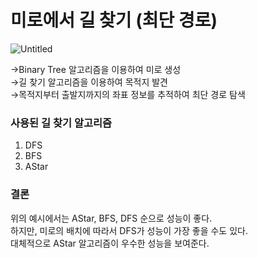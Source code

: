 # 미로에서 길 찾기 (최단 경로)

![Untitled](https://user-images.githubusercontent.com/64949855/97089344-07ed3100-1672-11eb-830d-040f5b156286.gif)

 →Binary Tree 알고리즘을 이용하여 미로 생성   
 →길 찾기 알고리즘을 이용하여 목적지 발견   
 →목적지부터 출발지까지의 좌표 정보를 추적하여 최단 경로 탐색   
   
   
   
### 사용된 길 찾기 알고리즘
1. DFS
2. BFS
3. AStar


### 결론
위의 예시에서는 AStar, BFS, DFS 순으로 성능이 좋다.   
하지만, 미로의 배치에 따라서 DFS가 성능이 가장 좋을 수도 있다.   
대체적으로 AStar 알고리즘이 우수한 성능을 보여준다.   
